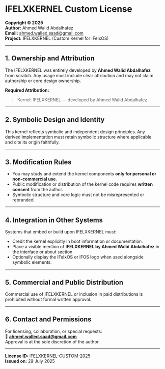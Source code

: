 # IFELXKERNEL Custom License

**Copyright © 2025**  
**Author:** Ahmed Walid Abdalhafez  
**Email:** ahmed.walled.saad@gmail.com  
**Project:** IFELXKERNEL (Custom Kernel for IFelxOS)

---

## 1. Ownership and Attribution  
The IFELXKERNEL was entirely developed by **Ahmed Walid Abdalhafez** from scratch. Any usage must include clear attribution and may not claim authorship or core design ownership.

**Required Attribution:**  
> Kernel: IFELXKERNEL — developed by Ahmed Walid Abdalhafez

---

## 2. Symbolic Design and Identity  
This kernel reflects symbolic and independent design principles. Any derived implementation must retain symbolic structure where applicable and cite its origin faithfully.

---

## 3. Modification Rules  
- You may study and extend the kernel components **only for personal or non-commercial use**.  
- Public modification or distribution of the kernel code requires **written consent** from the author.  
- Symbolic structure and core logic must not be misrepresented or rebranded.

---

## 4. Integration in Other Systems  
Systems that embed or build upon IFELXKERNEL must:  
- Credit the kernel explicitly in boot information or documentation.  
- Place a visible mention of **IFELXKERNEL by Ahmed Walid Abdalhafez** in the interface or about section.  
- Optionally display the IFelxOS or IFOS logo when used alongside symbolic elements.

---

## 5. Commercial and Public Distribution  
Commercial use of IFELXKERNEL or inclusion in paid distributions is prohibited without formal written approval.

---

## 6. Contact and Permissions  
For licensing, collaboration, or special requests:  
📧 **ahmed.walled.saad@gmail.com**  
Approval is at the sole discretion of the author.

---

**License ID:** IFELXKERNEL-CUSTOM-2025  
**Issued on:** 29 July 2025
